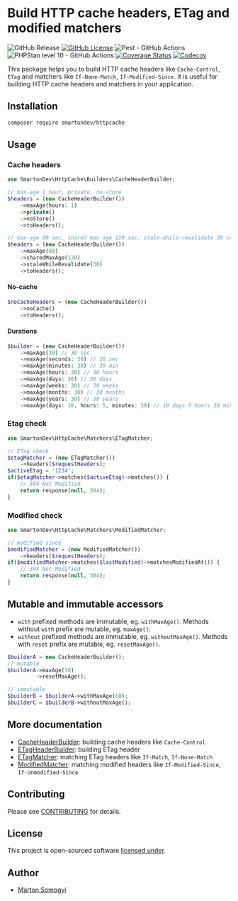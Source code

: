 # Build HTTP cache headers, ETag and modified matchers

![GitHub Release](https://img.shields.io/github/v/release/smartondev/httpcache?include_prereleases)
[![GitHub License](https://img.shields.io/github/license/smartondev/httpcache)](LICENSE)
![Pest - GitHub Actions](https://img.shields.io/github/actions/workflow/status/smartondev/httpcache/phpunit.yml?label=tests)
![PHPStan level 10 - GitHub Actions](https://img.shields.io/github/actions/workflow/status/smartondev/httpcache/phpstan.yml?label=PHPStan%20level%2010)
[![Coverage Status](https://img.shields.io/coverallsCoverage/github/smartondev/httpcache?label=coveralls)](https://coveralls.io/github/smartondev/httpcache?branch=main)
[![Codecov](https://img.shields.io/codecov/c/github/smartondev/httpcache?label=codecov)](https://app.codecov.io/gh/smartondev/httpcache)

This package helps you to build HTTP cache headers like `Cache-Control`, `ETag` and matchers like `If-None-Match`,
`If-Modified-Since`. It is useful for building HTTP cache headers and matchers in your application.

## Installation

```bash
composer require smartondev/httpcache
```

## Usage

### Cache headers

```php
use SmartonDev\HttpCache\Builders\CacheHeaderBuilder;

// max-age 1 hour, private, no-store
$headers = (new CacheHeaderBuilder())
    ->maxAge(hours: 1)
    ->private()
    ->noStore()
    ->toHeaders();

// max-age 60 sec, shared max age 120 sec, stale-while-revalidate 30 sec
$headers = (new CacheHeaderBuilder())
    ->maxAge(60)
    ->sharedMaxAge(120)
    ->staleWhileRevalidate(30)
    ->toHeaders();
```

#### No-cache

```php
$noCacheHeaders = (new CacheHeaderBuilder())
    ->noCache()
    ->toHeaders();
```

#### Durations

```php
$builder = (new CacheHeaderBuilder())
    ->maxAge(30) // 30 sec
    ->maxAge(seconds: 30) // 30 sec
    ->maxAge(minutes: 30) // 30 min
    ->maxAge(hours: 30) // 30 hours
    ->maxAge(days: 30) // 30 days
    ->maxAge(weeks: 30) // 30 weeks
    ->maxAge(months: 30) // 30 months
    ->maxAge(years: 30) // 30 years
    ->maxAge(days: 10, hours: 5, minutes: 30) // 10 days 5 hours 30 minutes
```

### Etag check

```php
use SmartonDev\HttpCache\Matchers\ETagMatcher;

// ETag check
$etagMatcher = (new ETagMatcher())
    ->headers($requestHeaders);
$activeEtag = '1234';
if($etagMatcher->matches($activeEtag)->matches()) {
    // 304 Not Modified
    return response(null, 304);
}
```

### Modified check

```php
use SmartonDev\HttpCache\Matchers\ModifiedMatcher;

// modified since
$modifiedMatcher = (new ModifiedMatcher())
    ->headers($requestHeaders);
if($modifiedMatcher->matches($lastModified)->matchesModifiedAt()) {
    // 304 Not Modified
    return response(null, 304);
}
```

## Mutable and immutable accessors

- `with` prefixed methods are immutable, eg. `withMaxAge()`. Methods without `with` prefix are mutable, eg. `maxAge()`.
- `without` prefixed methods are immutable, eg. `withoutMaxAge()`. Methods with `reset` prefix are mutable, eg.
  `resetMaxAge()`.

```php
$builderA = new CacheHeaderBuilder();
// mutable
$builderA->maxAge(30)
         ->resetMaxAge();

// immutable
$builderB = $builderA->withMaxAge(60);
$builderC = $builderB->withoutMaxAge();
```

## More documentation

- [CacheHeaderBuilder](doc/cache-header-builder.md): building cache headers like `Cache-Control`
- [ETagHeaderBuilder](doc/etag-header-builder.md): building ETag header
- [ETagMatcher](doc/etag-matcher.md): matching ETag headers like `If-Match`, `If-None-Match`
- [ModifiedMatcher](doc/modified-matcher.md): matching modified headers like `If-Modified-Since`, `If-Unmodified-Since`

## Contributing

Please see [CONTRIBUTING](CONTRIBUTING.md) for details.

## License

This project is open-sourced software [licensed under](LICENSE).

## Author

- [Márton Somogyi](https://github.com/kamarton)
